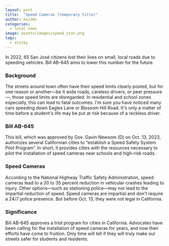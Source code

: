 ```yaml
---
layout: post
title:  "Speed Cameras (temporary title)"
author: kaiden
categories:
  - local news
image: assets/images/speed_stat.png
tags:
  - sticky
---
```

In 2022, 65 San José citizens lost their lives on small, local roads due to speeding vehicles. Bill AB-645 aims to lower this number for the future.

### Background

The streets around town often have their speed limits clearly posted, but for one reason or another—be it wide roads, careless drivers, or peer pressure—, those speed limits are disregarded. In residential and school zones especially, this can lead to fatal outcomes. I'm sure you have noticed many cars speeding down Eagles Lane or Blossom Hill Road. It's only a matter of time before a student's life may be put at risk because of a reckless driver.

### Bill AB-645

This bill, which was approved by Gov. Gavin Newsom (D) on Oct. 13, 2023, authorizes several Californian cities to “establish a Speed Safety System Pilot Program”. In short, it provides cities with the resources necessary to pilot the installation of speed cameras near schools and high-risk roads.

### Speed Cameras

According to the National Highway Traffic Safety Administration, speed cameras lead to a 20 to 35 percent reduction in vehicular crashes leading to injury. Other options—such as stationing police—may not lead to the impartial reduction of speed. Speed cameras are impartial and don't require a 24/7 police presence. But before Oct. 13, they were not legal in California.

### Significance

Bill AB-645 approves a _trial_ program for cities in California. Advocates have been calling for the installation of speed cameras for years, and now their efforts have come to fruition. Only time will tell if they will truly make our streets safer for students and residents.